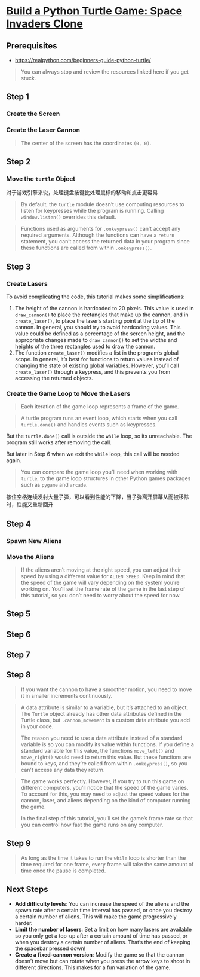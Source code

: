 # [Build a Python Turtle Game: Space Invaders Clone](https://realpython.com/build-python-turtle-game-space-invaders-clone/)

## Prerequisites

* https://realpython.com/beginners-guide-python-turtle/

> You can always stop and review the resources linked here if you get stuck.

## Step 1

### Create the Screen

### Create the Laser Cannon

> The center of the screen has the coordinates `(0, 0)`.

## Step 2

### Move the `turtle` Object

对于游戏引擎来说，处理键盘按键比处理鼠标的移动和点击更容易

> By default, the `turtle` module doesn’t use computing resources to listen for keypresses while the program is running. Calling `window.listen()` overrides this default.

> Functions used as arguments for `.onkeypress()` can’t accept any required arguments. Although the functions can have a `return` statement, you can’t access the returned data in your program since these functions are called from within `.onkeypress()`.

## Step 3

### Create Lasers

To avoid complicating the code, this tutorial makes some simplifications:
1. The height of the cannon is hardcoded to 20 pixels. This value is used in `draw_cannon()` to place the rectangles that make up the cannon, and in `create_laser()`, to place the laser’s starting point at the tip of the cannon. In general, you should try to avoid hardcoding values. This value could be defined as a percentage of the screen height, and the appropriate changes made to `draw_cannon()` to set the widths and heights of the three rectangles used to draw the cannon.
2. The function `create_laser()` modifies a list in the program’s global scope. In general, it’s best for functions to return values instead of changing the state of existing global variables. However, you’ll call `create_laser()` through a keypress, and this prevents you from accessing the returned objects.

### Create the Game Loop to Move the Lasers

> Each iteration of the game loop represents a frame of the game.

> A turtle program runs an event loop, which starts when you call `turtle.done()` and handles events such as keypresses.

But the `turtle.done()` call is outside the `while` loop, so its unreachable.
The program still works after removing the call.

But later in Step 6 when we exit the `while` loop, this call will be needed again.

> You can compare the game loop you’ll need when working with `turtle`, to the game loop structures in other Python games packages such as `pygame` and `arcade`.

按住空格连续发射大量子弹，可以看到性能的下降，当子弹离开屏幕从而被移除时，性能又重新回升

## Step 4

### Spawn New Aliens

### Move the Aliens

> If the aliens aren’t moving at the right speed, you can adjust their speed by using a different value for `ALIEN_SPEED`. Keep in mind that the speed of the game will vary depending on the system you’re working on. You’ll set the frame rate of the game in the last step of this tutorial, so you don’t need to worry about the speed for now.

## Step 5

## Step 6

## Step 7

## Step 8

> If you want the cannon to have a smoother motion, you need to move it in smaller increments continuously.

> A data attribute is similar to a variable, but it’s attached to an object.
> The `Turtle` object already has other data attributes defined in the Turtle class,
> but `.cannon_movement` is a custom data attribute you add in your code.
> 
> The reason you need to use a data attribute instead of a standard variable is
> so you can modify its value within functions.
> If you define a standard variable for this value,
> the functions `move_left()` and `move_right()` would need to return this value.
> But these functions are bound to keys, and they’re called from within `.onkeypress()`,
> so you can’t access any data they return.

> The game works perfectly. However, if you try to run this game on different computers, you’ll notice that the speed of the game varies. To account for this, you may need to adjust the speed values for the cannon, laser, and aliens depending on the kind of computer running the game.
> 
> In the final step of this tutorial, you’ll set the game’s frame rate so that you can control how fast the game runs on any computer.

## Step 9

> As long as the time it takes to run the `while` loop is shorter than the time required for one frame, every frame will take the same amount of time once the pause is completed.

## Next Steps

* **Add difficulty levels**: You can increase the speed of the aliens and the spawn rate after a certain time interval has passed, or once you destroy a certain number of aliens. This will make the game progressively harder.
* **Limit the number of lasers**: Set a limit on how many lasers are available so you only get a top-up after a certain amount of time has passed, or when you destroy a certain number of aliens. That’s the end of keeping the spacebar pressed down!
* **Create a fixed-cannon version**: Modify the game so that the cannon doesn’t move but can rotate when you press the arrow keys to shoot in different directions. This makes for a fun variation of the game.